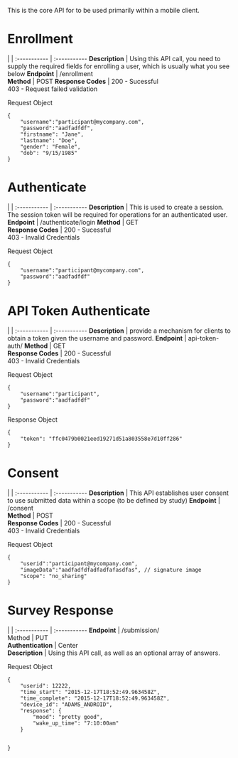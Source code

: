 
This is the core API for to be used primarily within a mobile client.




# Enrollment

 |  | 
:----------- | :----------- 
__Description__         | Using this API call, you need to supply the required fields for enrolling a user, which is usually what you see below
__Endpoint__         | /enrollment       
__Method__         | POST
__Response Codes__         | 200 - Sucessful<br/>403 - Request failed validation        

Request Object
```
{   
    "username":"participant@mycompany.com",
    "password":"aadfadfdf",
    "firstname": "Jane",
    "lastname": "Doe",
    "gender": "Female",
    "dob": "9/15/1985"
}

```


# Authenticate

|  | 
:----------- | :----------- 
__Description__         | This is used to create a session.  The session token will be required for operations for an authenticated user.
__Endpoint__         | /authenticate/login
__Method__        | GET       
__Response Codes__          | 200 - Sucessful<br/>403 - Invalid Credentials


Request Object
```
{   
    "username":"participant@mycompany.com",
    "password":"aadfadfdf"
}
```

# API Token Authenticate

|  | 
:----------- | :----------- 
__Description__         | provide a mechanism for clients to obtain a token given the username and password.
__Endpoint__         | api-token-auth/
__Method__        | GET       
__Response Codes__          | 200 - Sucessful<br/>403 - Invalid Credentials


Request Object
```
{   
    "username":"participant",
    "password":"aadfadfdf"
}
```

Response Object
```
{
    "token": "ffc0479b0021eed19271d51a803558e7d10ff286"
}
```

# Consent

|  | 
:----------- | :----------- 
__Description__         | This API establishes user consent to use submitted data within a scope (to be defined by study)
__Endpoint__         | /consent   
__Method__         | POST           
__Response Codes__          | 200 - Sucessful<br/>403 - Invalid Credentials

Request Object
```
{   
    "userid":"participant@mycompany.com",
    "imageData":"aadfadfdfadfadfafasdfas", // signature image
    "scope": "no_sharing"
}
```


# Survey Response

|  | 
:----------- | :----------- 
__Endpoint__         | /submission/  
Method         | PUT        
__Authentication__         | Center        
__Description__         | Using this API call, as well as an optional array of answers.

Request Object
```
{   
    "userid": 12222,
    "time_start": "2015-12-17T18:52:49.963458Z",
    "time_complete": "2015-12-17T18:52:49.963458Z",
    "device_id": "ADAMS_ANDROID",
    "response": {
    	"mood": "pretty good",
    	"wake_up_time": "7:10:00am"
	}

    
}
```


